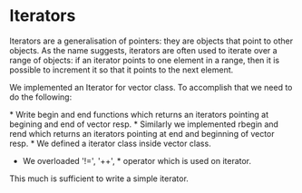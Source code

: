 # Iterators 

Iterators are a generalisation of pointers: they are objects that point to other objects. As the name suggests, iterators are often used to iterate over a range of objects: if an iterator points to one element in a range, then it is possible to increment it so that it points to the next element.

We implemented an Iterator for vector class. To accomplish that we need to do the following:


* Write begin and end functions which returns an iterators pointing at begining and end of vector resp.
* Similarly we implemented rbegin and rend which returns an iterators pointing at end and beginning of vector resp.
* We defined a iterator class inside vector class.
* We overloaded '!=', '++', * operator which is used on iterator.

This much is sufficient to write a simple iterator.
